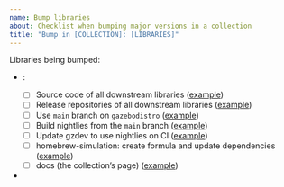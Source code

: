 ```yaml
---
name: Bump libraries
about: Checklist when bumping major versions in a collection
title: "Bump in [COLLECTION]: [LIBRARIES]"
---
```


<!--

Use this template to keep track of everything that needs to be done to
bump the major version of a library within a collection.

For example, Ignition-X is currently under development, and it's using
ign-math42. This checklist includes all that's needed to use ign-math43
instead.

This script can be used to do most of the work:

https://github.com/ignition-tooling/release-tools/blob/master/release-repo-scripts/bump_dependency.bash

When opening PRs, add a link back to this issue for easier tracking.

-->

Libraries being bumped:

<!-- Be sure to include all downstream libraries that will need to be bumped too -->

* <LIBRARY NAME AND VERSION>: <!-- Explain why bump is needed -->
    - [ ] Source code of all downstream libraries ([example](https://github.com/ignitionrobotics/ign-transport/pull/149))
    - [ ] Release repositories of all downstream libraries ([example](https://github.com/ignition-release/ign-fuel-tools7-release/pull/1))
    - [ ] Use `main` branch on `gazebodistro` ([example](https://github.com/ignition-tooling/gazebodistro/pull/42))
    - [ ] Build nightlies from the `main` branch ([example](https://github.com/ignition-tooling/release-tools/pull/437))
    - [ ] Update gzdev to use nightlies on CI ([example](https://github.com/ignition-tooling/gzdev/pull/31))
    - [ ] homebrew-simulation: create formula and update dependencies ([example](https://github.com/osrf/homebrew-simulation/pull/14230))
    - [ ] docs (the collection’s page) ([example](https://github.com/ignitionrobotics/docs/pull/175))
* <!-- Add more libraries here and copy the checklist for each of them -->
